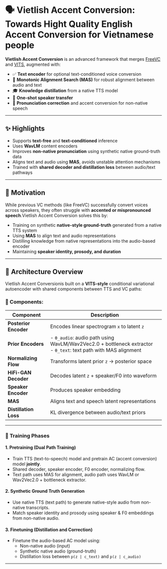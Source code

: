 # 🗣️ Vietlish Accent Conversion: Towards Hight Quality English Accent Conversion for Vietnamese people

**Vietlish Accent Conversion** is an advanced framework that merges [FreeVC](https://github.com/OlaWod/FreeVC) and [VITS](https://github.com/jaywalnut310/vits), augmented with:
- ✅ **Text encoder** for optional text-conditioned voice conversion
- 🔁 **Monotonic Alignment Search (MAS)** for robust alignment between audio and text
- 🎓 **Knowledge distillation** from a native TTS model
- 🎤 **One-shot speaker transfer**
- 🧠 **Pronunciation correction** and accent conversion for non-native speech

---

## ✨ Highlights

- Supports **text-free** and **text-conditioned** inference
- Uses **WavLM** content encoders
- Improves **non-native pronunciation** using synthetic native ground-truth data
- Aligns text and audio using **MAS**, avoids unstable attention mechanisms
- Trained with **shared decoder and distillation loss** between audio/text pathways

---


## 🎯 Motivation

While previous VC methods (like FreeVC) successfully convert voices across speakers, they often struggle with **accented or mispronounced speech**.Vietlish Accent Conversion solves this by:

- Training on synthetic **native-style ground-truth** generated from a native TTS system
- Using **MAS** to align text and audio representations
- Distilling knowledge from native representations into the audio-based encoder
- Maintaining **speaker identity, prosody, and duration**

---

## 🧱 Architecture Overview

Vietlish Accent Conversionis built on a **VITS-style** conditional variational autoencoder with shared components between TTS and VC paths:

### 🔨 Components:

| Component         | Description |
|------------------|-------------|
| **Posterior Encoder** | Encodes linear spectrogram `x` to latent `z` |
| **Prior Encoders**    | - `θ_audio`: audio path using WavLM/Wav2Vec2.0 + bottleneck extractor<br> - `θ_text`: text path with MAS alignment |
| **Normalizing Flow** | Transforms latent prior `z` → posterior space |
| **HiFi-GAN Decoder** | Decodes latent `z` + speaker/F0 into waveform |
| **Speaker Encoder**  | Produces speaker embedding |
| **MAS**              | Aligns text and speech latent representations |
| **Distillation Loss**| KL divergence between audio/text priors |

---

### 🧪 Training Phases

#### **1. Pretraining (Dual Path Training)**

- Train TTS (text-to-speech) model and pretrain AC (accent conversion) model **jointly**.
- Shared decoder, speaker encoder, F0 encoder, normalizing flow.
- Text path uses MAS for alignment, audio path uses WavLM or Wav2Vec2.0 + bottleneck extractor.

#### **2. Synthetic Ground Truth Generation**

- Use native TTS (text path) to generate native-style audio from non-native transcripts.
- Match speaker identity and prosody using speaker & F0 embeddings from non-native audio.

#### **3. Finetuning (Distillation and Correction)**

- Finetune the audio-based AC model using:
  - Non-native audio (input)
  - Synthetic native audio (ground-truth)
  - Distillation loss between `p(z | c_text)` and `p(z | c_audio)`

---
